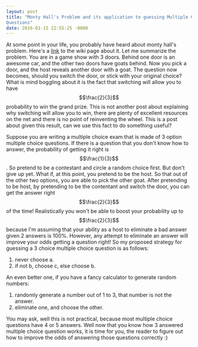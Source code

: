 ```yaml
---
layout: post
title: "Monty Hall's Problem and its application to guessing Multiple Choice
Questions"
date: 2016-01-15 22:55:25 -0800
---
```

At some point in your life, you probably have heard about monty hall's
problem. Here's a [link](https://en.wikipedia.org/wiki/Monty_Hall_problem) to
the wiki page about it. Let me summarize the problem. You are in a game show
with 3 doors. Behind one door is an awesome car, and the other two doors have
goats behind. Now you pick a door, and the host reveals another door with a goat. The
question now becomes, should you switch the door, or stick with your original
choice? What is mind boggling about it is the fact that switching will allow
you to have $$\frac{2}{3}$$ probability to win the grand prize. This is not
another post about explaining why switching will allow you to win, there are
plenty of excellent resources on the net and there is no point of reinventing
the wheel. This is a post about given this result, can we use this fact to do something useful?

Suppose you are writing a multiple choice exam that is made of 3 option
multiple choice questions. If there is a question that you don't know how to
answer, the probability of getting it right is $$\frac{1}{3}$$. So pretend to
be a contestant and circle a random choice first. But don't give
up yet. What if, at this point, you pretend to be the host. So that out of the
other two options, you are able to pick the other goat. After pretending to be
host, by pretending to be the contentant and switch the door, you can get the answer right 
$$\frac{2}{3}$$ of the time! Realistically you won't be able to boost your
probability up to $$\frac{2}{3}$$ because I'm assuming that your ability as a
host to eliminate a bad answer given 2 answers is 100%. However, any attempt to
eliminate an answer will improve your odds getting a question right! 
So my proposed strategy for guessing a 3 choice multiple choice question is as
follows:

1. never choose a.
2. if not b, choose c, else choose b.

An even better one, if you have a fancy calculator to generate random numbers:

1. randomly generate a number out of 1 to 3, that number is not the answer.
2. eliminate one, and choose the other. 

You may ask, well this is not practical, because most multiple choice questions
have 4 or 5 answers. Well now that you know how 3 answered multiple choice question
works, it is time for you, the reader to figure out how to improve the odds of
answering those questions correctly :)
